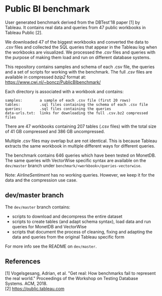 # Public BI benchmark

User generated benchmark derived from the DBTest'18 paper [1] by Tableau. It contains real data and queries from 47 public workbooks in Tableau Public [2].

We downloaded 47 of the biggest workbooks and converted the data to *.csv* files and collected the SQL queries that appear in the Tableau log when the workbooks are visualized. We processed the *.csv* files and queries with the purpose of making them load and run on different database systems.

This repository contains samples and schema of each .csv file, the queries and a set of scripts for working with the benchmark. The full *.csv* files are available in compressed *bzip2* format at: https://www.cwi.nl/~boncz/PublicBIbenchmark/

Each directory is associated with a workbook and contains:
```
samples:        a sample of each .csv file (first 20 rows)
tables:         .sql files containing the schema of each .csv file
queries:        .sql files containing the queries
data-urls.txt:  links for downloading the full .csv.bz2 compressed files
```

There are 47 workbooks containing 207 tables (.csv files) with the total size of 41 GB compressed and 386 GB uncompressed.

Multiple .csv files may overlap but are not identical. This is because Tableau
extracts the same workbook in multiple different ways for different queries.

The benchmark contains 646 queries which have been tested on MonetDB. The same queries with VectorWise specific syntax are available on the `dev/master` branch under `benchmark/<workbook>/queries-vectorwise`.

Note: *AirlineSentiment* has no working queries. However, we keep it for the data and the compression use case.

## dev/master branch

The `dev/master` branch contains:
- scripts to download and decompress the entire dataset
- scripts to create tables (and adapt schema syntax), load data and run queries for MonetDB and VectorWise
- scripts that document the process of cleaning, fixing and adapting the data and queries from the original Tableau specific form

For more info see the README on `dev/master`.

## References

[1] Vogelsgesang, Adrian, et al. "Get real: How benchmarks fail to represent the real world." Proceedings of the Workshop on Testing Database Systems. ACM, 2018.\
[2] https://public.tableau.com

